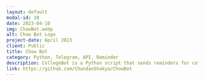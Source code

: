 ```yaml
---
layout: default
modal-id: 10
date: 2023-04-10
img: ChowBot.webp
alt: Chow Bot Logo
project-date: April 2023
client: Public
title: Chow Bot
category: Python, Telegram, API, Reminder
description: CollegeBot is a Python script that sends reminders for college lab classes via Telegram. It uses the python-telegram-bot library to interact with the Telegram Bot API.
link: https://github.com/ChandanShakya/ChowBot
---
```

